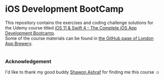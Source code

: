# iOS Development BootCamp

This repository contains the exercises and coding challenge solutions for the Udemy course titled [iOS 11 & Swift 4 - The Complete iOS App Development Bootcamp](https://www.udemy.com/ios-11-app-development-bootcamp/).<br/>Some of the course materials can be found in [the GitHub page of London App Brewery](https://github.com/londonappbrewery/).
<br/><br/>

### Acknowledgement
I'd like to thank my good buddy [Shawon Ashraf](https://github.com/ShawonAshraf) for finding me this course :relaxed: